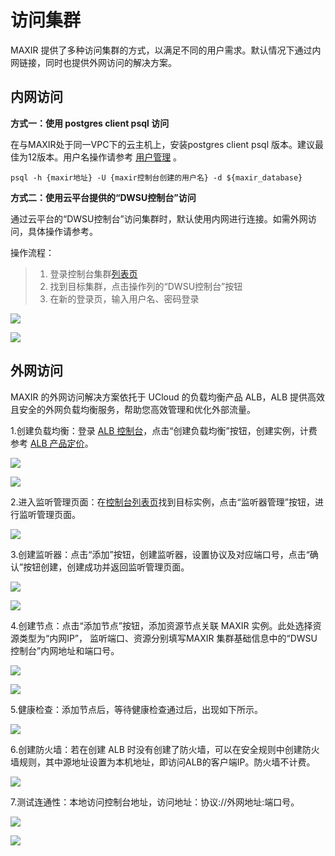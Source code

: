 # 访问集群
MAXIR 提供了多种访问集群的方式，以满足不同的用户需求。默认情况下通过内网链接，同时也提供外网访问的解决方案。

## 内网访问
**方式一：使用 postgres client psql 访问**

在与MAXIR处于同一VPC下的云主机上，安装postgres client psql 版本。建议最佳为12版本。用户名操作请参考 [用户管理](/maxir/guides/dw-users/manage-dwusers) 。

```plain
psql -h {maxir地址} -U {maxir控制台创建的用户名} -d ${maxir_database}
```

**方式二：使用云平台提供的“DWSU控制台”访问**

通过云平台的“DWSU控制台”访问集群时，默认使用内网进行连接。如需外网访问，具体操作请参考。

操作流程：
>1. 登录控制台集群[列表页](https://console.ucloud.cn/maxir/standard)
>2. 找到目标集群，点击操作列的“DWSU控制台”按钮
>3. 在新的登录页，输入用户名、密码登录

![](/images/guides/optimization/1.jpg)

![](/images/guides/optimization/2.jpg)

## 外网访问
MAXIR 的外网访问解决方案依托于 UCloud 的负载均衡产品 ALB，ALB 提供高效且安全的外网负载均衡服务，帮助您高效管理和优化外部流量。

1.创建负载均衡：登录 [ALB 控制台](https://console.ucloud.cn/ulb/alb)，点击“创建负载均衡”按钮，创建实例，计费参考 [ALB 产品定价](https://docs.ucloud.cn/ulb/alb/buy/charge)。

![](/images/guides/optimization/3.jpg)

![](/images/guides/optimization/4.jpg)

2.进入监听管理页面：在[控制台列表页](https://console.ucloud.cn/ulb/alb)找到目标实例，点击“监听器管理”按钮，进行监听管理页面。

![](/images/guides/optimization/5.jpg)

3.创建监听器：点击“添加”按钮，创建监听器，设置协议及对应端口号，点击“确认”按钮创建，创建成功并返回监听管理页面。

![](/images/guides/optimization/6.jpg)

![](/images/guides/optimization/7.jpg)

4.创建节点：点击“添加节点”按钮，添加资源节点关联 MAXIR 实例。此处选择资源类型为“内⽹IP”， 监听端⼝、资源分别填写MAXIR 集群基础信息中的“DWSU控制台”内网地址和端⼝号。

![](/images/guides/optimization/8.jpg)

![](/images/guides/optimization/9.jpg)

5.健康检查：添加节点后，等待健康检查通过后，出现如下所示。

![](/images/guides/optimization/10.jpg)

6.创建防⽕墙：若在创建 ALB 时没有创建了防⽕墙，可以在安全规则中创建防⽕墙规则，其中源地址设置为本机地址，即访问ALB的客户端IP。防火墙不计费。

![](/images/guides/optimization/11.jpg)

7.测试连通性：本地访问控制台地址，访问地址：协议://外网地址:端口号。

![](/images/guides/optimization/12.jpg)

![](/images/guides/optimization/13.jpg)
